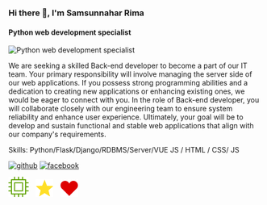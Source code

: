 ### Hi there 👋, I'm Samsunnahar Rima
#### Python web development specialist
![Python web development specialist](https://arturssmirnovs.github.io/github-profile-readme-generator/images/banner.png)

We are seeking a skilled Back-end developer to become a part of our IT team. Your primary responsibility will involve managing the server side of our web applications. If you possess strong programming abilities and a dedication to creating new applications or enhancing existing ones, we would be eager to connect with you. In the role of Back-end developer, you will collaborate closely with our engineering team to ensure system reliability and enhance user experience. Ultimately, your goal will be to develop and sustain functional and stable web applications that align with our company's requirements.


Skills: Python/Flask/Django/RDBMS/Server/VUE JS / HTML / CSS/ JS



[<img src='https://cdn.jsdelivr.net/npm/simple-icons@3.0.1/icons/github.svg' alt='github' height='40'>](https://github.com/rimabiswas1)  [<img src='https://cdn.jsdelivr.net/npm/simple-icons@3.0.1/icons/facebook.svg' alt='facebook' height='40'>](https://www.facebook.com/https://web.facebook.com/profile.php?id=61553752019592)  

<a href='https://docs.github.com/en/developers'><img src='https://raw.githubusercontent.com/acervenky/animated-github-badges/master/assets/devbadge.gif' width='40' height='40'></a> <a href='https://stars.github.com/'><img src='https://raw.githubusercontent.com/acervenky/animated-github-badges/master/assets/starbadge.gif' width='35' height='35'></a> <a href='https://docs.github.com/en/github/supporting-the-open-source-community-with-github-sponsors'><img src='https://raw.githubusercontent.com/acervenky/animated-github-badges/master/assets/sponsorbadge.gif' width='35' height='35'></a> 


